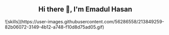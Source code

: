 <h2 align="center"> Hi there 👋, I'm Emadul Hasan</h2>
<span align ="right">
![skills](https://user-images.githubusercontent.com/56286558/213849259-82b06072-3149-4b12-a748-f10d8d75ad05.gif)
</span>

